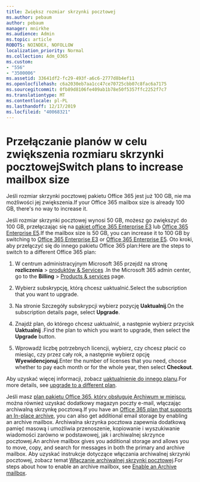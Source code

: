 ```yaml
---
title: Zwiększ rozmiar skrzynki pocztowej
ms.author: pebaum
author: pebaum
manager: mnirkhe
ms.audience: Admin
ms.topic: article
ROBOTS: NOINDEX, NOFOLLOW
localization_priority: Normal
ms.collection: Adm_O365
ms.custom:
- "556"
- "3500006"
ms.assetid: 33641df2-fc29-493f-a6c6-2777d8b4ef11
ms.openlocfilehash: c6a2030eb7aa1cc47ce70725cbb07c8fac6a7175
ms.sourcegitcommit: 0fb89d8106fe409ab1b78e50f5357ffc2252f7c7
ms.translationtype: MT
ms.contentlocale: pl-PL
ms.lasthandoff: 12/17/2019
ms.locfileid: "40068321"
---
```

# <a name="switch-plans-to-increase-mailbox-size"></a><span data-ttu-id="5758c-102">Przełączanie planów w celu zwiększenia rozmiaru skrzynki pocztowej</span><span class="sxs-lookup"><span data-stu-id="5758c-102">Switch plans to increase mailbox size</span></span>

<span data-ttu-id="5758c-103">Jeśli rozmiar skrzynki pocztowej pakietu Office 365 jest już 100 GB, nie ma możliwości jej zwiększenia.</span><span class="sxs-lookup"><span data-stu-id="5758c-103">If your Office 365 mailbox size is already 100 GB, there's no way to increase it.</span></span>
  
<span data-ttu-id="5758c-104">Jeśli rozmiar skrzynki pocztowej wynosi 50 GB, możesz go zwiększyć do 100 GB, przełączając się na [pakiet office 365 Enterprise E3](https://products.office.com/business/office-365-enterprise-e3-business-software) lub [Office 365 Enterprise E5](https://products.office.com/business/office-365-enterprise-e5-business-software).</span><span class="sxs-lookup"><span data-stu-id="5758c-104">If the mailbox size is 50 GB, you can increase it to 100 GB by switching to [Office 365 Enterprise E3](https://products.office.com/business/office-365-enterprise-e3-business-software) or [Office 365 Enterprise E5](https://products.office.com/business/office-365-enterprise-e5-business-software).</span></span> <span data-ttu-id="5758c-105">Oto kroki, aby przełączyć się do innego pakietu Office 365 plan:</span><span class="sxs-lookup"><span data-stu-id="5758c-105">Here are the steps to switch to a different Office 365 plan:</span></span>
  
1. <span data-ttu-id="5758c-106">W centrum administracyjnym Microsoft 365 przejdź na stronę **rozliczenia** \> [produktów & Services](https://go.microsoft.com/fwlink/p/?linkid=842054) .</span><span class="sxs-lookup"><span data-stu-id="5758c-106">In the Microsoft 365 admin center, go to the **Billing** \> [Products & services](https://go.microsoft.com/fwlink/p/?linkid=842054) page.</span></span>

2. <span data-ttu-id="5758c-107">Wybierz subskrypcję, którą chcesz uaktualnić.</span><span class="sxs-lookup"><span data-stu-id="5758c-107">Select the subscription that you want to upgrade.</span></span>

3. <span data-ttu-id="5758c-108">Na stronie Szczegóły subskrypcji wybierz pozycję **Uaktualnij**.</span><span class="sxs-lookup"><span data-stu-id="5758c-108">On the subscription details page, select **Upgrade**.</span></span>

4. <span data-ttu-id="5758c-109">Znajdź plan, do którego chcesz uaktualnić, a następnie wybierz przycisk **Uaktualnij** .</span><span class="sxs-lookup"><span data-stu-id="5758c-109">Find the plan to which you want to upgrade, then select the **Upgrade** button.</span></span>

5. <span data-ttu-id="5758c-110">Wprowadź liczbę potrzebnych licencji, wybierz, czy chcesz płacić co miesiąc, czy przez cały rok, a następnie wybierz opcję **Wyewidencjonuj**.</span><span class="sxs-lookup"><span data-stu-id="5758c-110">Enter the number of licenses that you need, choose whether to pay each month or for the whole year, then select **Checkout**.</span></span>

<span data-ttu-id="5758c-111">Aby uzyskać więcej informacji, zobacz [uaktualnienie do innego planu](https://docs.microsoft.com/office365/admin/subscriptions-and-billing/upgrade-to-different-plan).</span><span class="sxs-lookup"><span data-stu-id="5758c-111">For more details, see [upgrade to a different plan](https://docs.microsoft.com/office365/admin/subscriptions-and-billing/upgrade-to-different-plan).</span></span>

<span data-ttu-id="5758c-112">Jeśli masz [plan pakietu Office 365, który obsługuje Archiwum w miejscu](https://docs.microsoft.com/office365/servicedescriptions/exchange-online-archiving-service-description/exchange-online-archiving-service-description), można również uzyskać dodatkowy magazyn poczty e-mail, włączając archiwalną skrzynkę pocztową.</span><span class="sxs-lookup"><span data-stu-id="5758c-112">If you have an [Office 365 plan that supports an In-place archive](https://docs.microsoft.com/office365/servicedescriptions/exchange-online-archiving-service-description/exchange-online-archiving-service-description), you can also get additional email storage by enabling an archive mailbox.</span></span> <span data-ttu-id="5758c-113">Archiwalna skrzynka pocztowa zapewnia dodatkową pamięć masową i umożliwia przenoszenie, kopiowanie i wyszukiwanie wiadomości zarówno w podstawowej, jak i archiwalnej skrzynce pocztowej.</span><span class="sxs-lookup"><span data-stu-id="5758c-113">An archive mailbox gives you additional storage and allows you to move, copy, and search for messages in both the primary and archive mailbox.</span></span> <span data-ttu-id="5758c-114">Aby uzyskać instrukcje dotyczące włączania archiwalnej skrzynki pocztowej, zobacz temat [Włączanie archiwalnej skrzynki pocztowej](https://docs.microsoft.com/office365/securitycompliance/enable-archive-mailboxes).</span><span class="sxs-lookup"><span data-stu-id="5758c-114">For steps about how to enable an archive mailbox, see [Enable an Archive mailbox](https://docs.microsoft.com/office365/securitycompliance/enable-archive-mailboxes).</span></span>